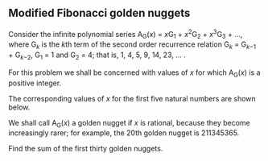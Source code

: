 ## Modified Fibonacci golden nuggets

Consider the infinite polynomial series A<sub>G</sub>(<i>x</i>) = <i>x</i>G<sub>1</sub> + <i>x</i><sup>2</sup>G<sub>2</sub> + <i>x</i><sup>3</sup>G<sub>3</sub> + ..., where G<sub><i>k</i></sub> is the <i>k</i>th term of the second order recurrence relation G<sub><i>k</i></sub> = G<sub><i>k</i>&#x2212;1</sub> + G<sub><i>k</i>&#x2212;2</sub>, G<sub>1</sub> = 1 and G<sub>2</sub> = 4; that is, 1, 4, 5, 9, 14, 23, ... .

For this problem we shall be concerned with values of <i>x</i> for which A<sub>G</sub>(<i>x</i>) is a positive integer.

The corresponding values of <i>x</i> for the first five natural numbers are shown below.

We shall call A<sub>G</sub>(<i>x</i>) a golden nugget if <i>x</i> is rational, because they become increasingly rarer; for example, the 20th golden nugget is 211345365.

Find the sum of the first thirty golden nuggets.
